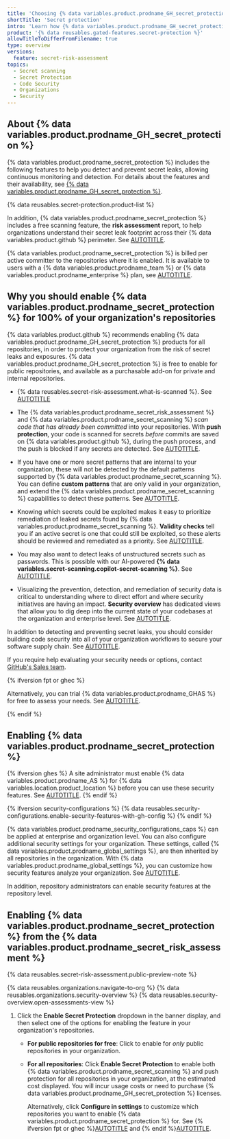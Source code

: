 ```yaml
---
title: 'Choosing {% data variables.product.prodname_GH_secret_protection %}'
shortTitle: 'Secret protection'
intro: 'Learn how {% data variables.product.prodname_GH_secret_protection %} can help you detect secrets in your codebases and prevent leaks before they happen using continuous monitoring and prevention tools.'
product: '{% data reusables.gated-features.secret-protection %}'
allowTitleToDifferFromFilename: true
type: overview
versions:
  feature: secret-risk-assessment
topics:
  - Secret scanning
  - Secret Protection
  - Code Security
  - Organizations
  - Security
---
```


## About {% data variables.product.prodname_GH_secret_protection %}

{% data variables.product.prodname_secret_protection %} includes the following features to help you detect and prevent secret leaks, allowing continuous monitoring and detection. For details about the features and their availability, see [{% data variables.product.prodname_GH_secret_protection %}](/get-started/learning-about-github/about-github-advanced-security#github-secret-protection).

{% data reusables.secret-protection.product-list %}

In addition, {% data variables.product.prodname_secret_protection %} includes a free scanning feature, the **risk assessment** report, to help organizations understand their secret leak footprint across their {% data variables.product.github %} perimeter. See [AUTOTITLE](/code-security/securing-your-organization/understanding-your-organizations-exposure-to-leaked-secrets/about-secret-risk-assessment).

{% data variables.product.prodname_secret_protection %} is billed per active committer to the repositories where it is enabled. It is available to users with a {% data variables.product.prodname_team %} or {% data variables.product.prodname_enterprise %} plan, see [AUTOTITLE](/billing/managing-billing-for-your-products/managing-billing-for-github-advanced-security/about-billing-for-github-advanced-security).

## Why you should enable {% data variables.product.prodname_secret_protection %} for 100% of your organization's repositories

{% data variables.product.github %} recommends enabling {% data variables.product.prodname_GH_secret_protection %} products for all repositories, in order to protect your organization from the risk of secret leaks and exposures.  {% data variables.product.prodname_GH_secret_protection %} is free to enable for public repositories, and available as a purchasable add-on for private and internal repositories.

* {% data reusables.secret-risk-assessment.what-is-scanned %}. See [AUTOTITLE](/code-security/secret-scanning/introduction/about-secret-scanning)

* The {% data variables.product.prodname_secret_risk_assessment %} and {% data variables.product.prodname_secret_scanning %} _scan code that has already been committed_ into your repositories. With **push protection**, your code is scanned for secrets _before_ commits are saved on {% data variables.product.github %}, during the push process, and the push is blocked if any secrets are detected. See [AUTOTITLE](/code-security/secret-scanning/introduction/about-push-protection).

* If you have one or more secret patterns that are internal to your organization, these will not be detected by the default patterns supported by {% data variables.product.prodname_secret_scanning %}. You can define **custom patterns** that are only valid in your organization, and extend the {% data variables.product.prodname_secret_scanning %} capabilities to detect these patterns. See [AUTOTITLE](/code-security/secret-scanning/using-advanced-secret-scanning-and-push-protection-features/custom-patterns/defining-custom-patterns-for-secret-scanning).

* Knowing which secrets could be exploited makes it easy to prioritize remediation of leaked secrets found by {% data variables.product.prodname_secret_scanning %}. **Validity checks** tell you if an active secret is one that could still be exploited, so these alerts should be reviewed and remediated as a priority. See [AUTOTITLE](/code-security/secret-scanning/enabling-secret-scanning-features/enabling-validity-checks-for-your-repository).

* You may also want to detect leaks of unstructured secrets such as passwords. This is possible with our AI-powered **{% data variables.secret-scanning.copilot-secret-scanning %}**. See [AUTOTITLE](/code-security/secret-scanning/copilot-secret-scanning/responsible-ai-generic-secrets).

* Visualizing the prevention, detection, and remediation of security data is critical to understanding where to direct effort and where security initiatives are having an impact. **Security overview** has dedicated views that allow you to dig deep into the current state of your codebases at the organization and enterprise level. See [AUTOTITLE](/code-security/security-overview/about-security-overview).

In addition to detecting and preventing secret leaks, you should consider building code security into all of your organization workflows to secure your software supply chain. See [AUTOTITLE](/code-security/supply-chain-security/understanding-your-software-supply-chain/about-supply-chain-security).

If you require help evaluating your security needs or options, contact [GitHub's Sales team](https://github.com/security/contact-sales).

{% ifversion fpt or ghec %}

Alternatively, you can trial {% data variables.product.prodname_GHAS %} for free to assess your needs. See [AUTOTITLE](/code-security/trialing-github-advanced-security/planning-a-trial-of-ghas).

{% endif %}

## Enabling {% data variables.product.prodname_secret_protection %}

{% ifversion ghes %}
A site administrator must enable {% data variables.product.prodname_AS %} for {% data variables.location.product_location %} before you can use these security features. See [AUTOTITLE](/admin/code-security/managing-github-advanced-security-for-your-enterprise).
{% endif %}

{% ifversion security-configurations %}
{% data reusables.security-configurations.enable-security-features-with-gh-config %}
{% endif %}

{% data variables.product.prodname_security_configurations_caps %} can be applied at enterprise and organization level. You can also configure additional security settings for your organization. These settings, called {% data variables.product.prodname_global_settings %}, are then inherited by all repositories in the organization. With {% data variables.product.prodname_global_settings %}, you can customize how security features analyze your organization. See [AUTOTITLE](/code-security/securing-your-organization/enabling-security-features-in-your-organization/configuring-global-security-settings-for-your-organization).

In addition, repository administrators can enable security features at the repository level.

## Enabling {% data variables.product.prodname_secret_protection %} from the {% data variables.product.prodname_secret_risk_assessment %}

{% data reusables.secret-risk-assessment.public-preview-note %}

{% data reusables.organizations.navigate-to-org %}
{% data reusables.organizations.security-overview %}
{% data reusables.security-overview.open-assessments-view %}
1. Click the **Enable Secret Protection** dropdown in the banner display, and then select one of the options for enabling the feature in your organization's repositories.
   * **For public repositories for free**: Click to enable for _only_ public repositories in your organization.
   * **For all repositories**: Click **Enable Secret Protection** to enable both {% data variables.product.prodname_secret_scanning %} and push protection for all repositories in your organization, at the estimated cost displayed. You will incur usage costs or need to purchase {% data variables.product.prodname_GH_secret_protection %} licenses.

       Alternatively, click **Configure in settings** to customize which repositories you want to enable {% data variables.product.prodname_secret_protection %} for. See {% ifversion fpt or ghec %}[AUTOTITLE](/code-security/securing-your-organization\enabling-security-features-in-your-organization/applying-the-github-recommended-security-configuration-in-your-organization) and {% endif %}[AUTOTITLE](/code-security/securing-your-organization/enabling-security-features-in-your-organization/creating-a-custom-security-configuration).
